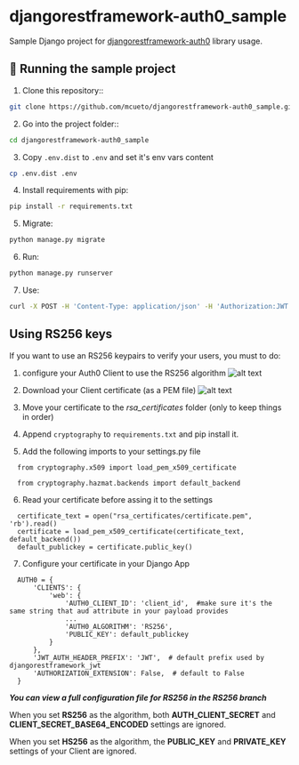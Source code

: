 # djangorestframework-auth0_sample

Sample Django project for [djangorestframework-auth0](https://github.com/mcueto/djangorestframework-auth0) library usage.

<!-- Note: The curl command below will create a new ToDo ONLY if credentials are ok, otherwise you can only do a GET to that url. -->

🚀 Running the sample project
-----------
1. Clone this repository::
  ``` bash
  git clone https://github.com/mcueto/djangorestframework-auth0_sample.git
  ```

2. Go into the project folder::
  ``` bash
  cd djangorestframework-auth0_sample
  ```

3. Copy `.env.dist` to `.env` and set it's env vars content
  ``` bash
  cp .env.dist .env
  ```

4. Install requirements with pip:
  ``` bash
  pip install -r requirements.txt
  ```

5. Migrate:
  ``` bash
  python manage.py migrate
  ```

6. Run:
  ``` bash
  python manage.py runserver
  ```

7. Use:
  ``` bash
  curl -X POST -H 'Content-Type: application/json' -H 'Authorization:JWT  <your_access_token>' -d '{"text":"New todo"}' http://localhost:8000/api/todos/
  ```

Using RS256 keys
-----------
If you want to use an RS256 keypairs to verify your users, you must to do:
1. configure your Auth0 Client to use the RS256 algorithm
  ![alt text][img1]

2. Download your Client certificate (as a PEM file)
  ![alt text][img2]

3. Move your certificate to the *rsa_certificates* folder (only to keep things in order)

4. Append `cryptography` to `requirements.txt` and pip install it.

5. Add the following imports to your settings.py file
```
  from cryptography.x509 import load_pem_x509_certificate

  from cryptography.hazmat.backends import default_backend
```

6. Read your certificate before assing it to the settings
```
  certificate_text = open("rsa_certificates/certificate.pem", 'rb').read()
  certificate = load_pem_x509_certificate(certificate_text, default_backend())
  default_publickey = certificate.public_key()
```

7. Configure your certificate in your Django App
```
  AUTH0 = {
      'CLIENTS': {
          'web': {
              'AUTH0_CLIENT_ID': 'client_id',  #make sure it's the same string that aud attribute in your payload provides
              ...
              'AUTH0_ALGORITHM': 'RS256',
              'PUBLIC_KEY': default_publickey
          }
      },
      'JWT_AUTH_HEADER_PREFIX': 'JWT',  # default prefix used by djangorestframework_jwt
      'AUTHORIZATION_EXTENSION': False,  # default to False
  }
```
***You can view a full configuration file for RS256 in the RS256 branch***


  When you set **RS256** as the algorithm, both **AUTH_CLIENT_SECRET** and **CLIENT_SECRET_BASE64_ENCODED** settings are ignored.

  When you set **HS256** as the algorithm, the **PUBLIC_KEY** and **PRIVATE_KEY** settings of your Client are ignored.

[img1]: docs/images/rsa256-1.png "RS256 Selection"
[img2]: docs/images/rsa256-2.png "Certificate download"
